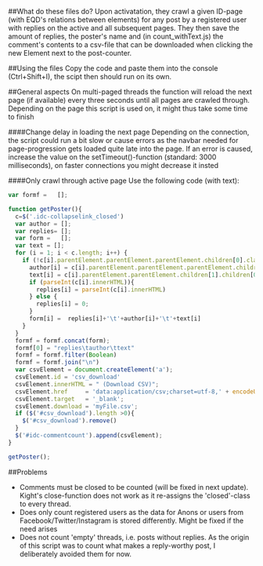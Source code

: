 ##What do these files do?
Upon activatation, they crawl a given ID-page (with EQD's relations between elements) for any post by a registered user with replies on the active and all subsequent pages. They then save the amount of replies, the poster's name and (in count_withText.js) the comment's contents to a csv-file that can be downloaded when clicking the new Element next to the post-counter.

##Using the files
Copy the code and paste them into the console (Ctrl+Shift+I), the scipt then should run on its own.

##General aspects
On multi-paged threads the function will reload the next page (if available) every three seconds until all pages are crawled through.
Depending on the page this script is used on, it might thus take some time to finish

####Change delay in loading the next page
Depending on the connection, the script could run a bit slow or cause errors as the navbar needed for page-progression gets loaded quite late into the page. 
If an error is caused, increase the value on the setTimeout()-function (standard: 3000 milliseconds), on faster connections you might decrease it insted

####Only crawl through active page
Use the following code (with text):
```Javascript
var formf =   [];

function getPoster(){
  c=$('.idc-collapselink_closed')
  var author = [];
  var replies= [];
  var form =   [];
  var text = [];
  for (i = 1; i < c.length; i++) { 
    if (!c[i].parentElement.parentElement.parentElement.children[0].classList.contains ('idc-twitter') && !c[i].parentElement.parentElement.parentElement.children[0].classList.contains ('idc-anonymous')) {
      author[i] = c[i].parentElement.parentElement.parentElement.children[0].children[0].children[0].children[3].children[0].innerHTML;
      text[i] = c[i].parentElement.parentElement.children[1].children[0].innerHTML
      if (parseInt(c[i].innerHTML)){
        replies[i] = parseInt(c[i].innerHTML)
      } else {
        replies[i] = 0;
      } 
      form[i] =  replies[i]+'\t'+author[i]+'\t'+text[i]
    }
  } 
  formf = formf.concat(form);
  formf[0] = "replies\tauthor\ttext"
  formf = formf.filter(Boolean)
  formf = formf.join("\n")
  var csvElement = document.createElement('a');
  csvElement.id = 'csv_download'
  csvElement.innerHTML = " (Download CSV)";
  csvElement.href     = 'data:application/csv;charset=utf-8,' + encodeURIComponent(formf);
  csvElement.target   = '_blank';
  csvElement.download = 'myFile.csv';
  if ($('#csv_download').length >0){
    $('#csv_download').remove()
  }
  $('#idc-commentcount').append(csvElement);
}

getPoster();
```
##Problems
* Comments must be closed to be counted (will be fixed in next update). Kight's close-function does not work as it re-assigns the 'closed'-class to every thread.
* Does only count registered users as the data for Anons or users from Facebook/Twitter/Instagram is stored differently. Might be fixed if the need arises
* Does not count 'empty' threads, i.e. posts without replies. As the origin of this script was to count what makes a reply-worthy post, I deliberately avoided them for now. 
